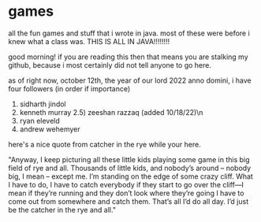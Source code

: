 # games
all the fun games and stuff that i wrote in java.  most of these were before i knew what a class was.
THIS IS ALL IN JAVA!!!!!!!!

good morning!  if you are reading this then that means you are stalking my github, because i most certainly did not tell anyone to go here. 

as of right now, october 12th, the year of our lord 2022 anno domini, i have four followers
(in order if importance)

1) sidharth jindol
2) kenneth murray
2.5) zeeshan razzaq (added  10/18/22)\n
3) ryan eleveld
4) andrew wehemyer

here's a nice quote from catcher in the rye while your here.

"Anyway, I keep picturing all these little kids playing some game in this big field of rye and all. Thousands of little kids, and nobody’s around – nobody big, I mean – except me. I’m standing on the edge of some crazy cliff. What I have to do, I have to catch everybody if they start to go over the cliff—I mean if they’re running and they don’t look where they’re going I have to come out from somewhere and catch them. That’s all I’d do all day. I’d just be the catcher in the rye and all."
